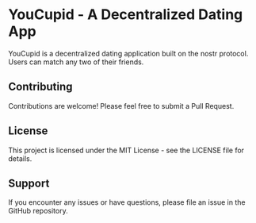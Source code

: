 # YouCupid - A Decentralized Dating App

YouCupid is a decentralized dating application built on the nostr protocol.
Users can match any two of their friends.

## Contributing

Contributions are welcome! Please feel free to submit a Pull Request.

## License

This project is licensed under the MIT License - see the LICENSE file for details.

## Support

If you encounter any issues or have questions, please file an issue in the GitHub repository.
